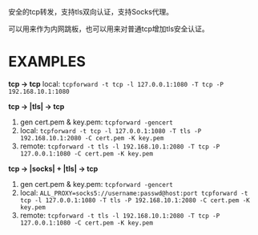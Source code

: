 安全的tcp转发，支持tls双向认证，支持Socks代理。

可以用来作为内网跳板，也可以用来对普通tcp增加tls安全认证。

# EXAMPLES
**tcp -> tcp**
local: `tcpforward -t tcp -l 127.0.0.1:1080 -T tcp -P 192.168.10.1:1080`

**tcp -> |tls| -> tcp**

1. gen cert.pem & key.pem: `tcpforward -gencert`
2. local: `tcpforward -t tcp -l 127.0.0.1:1080 -T tls -P 192.168.10.1:2080 -C cert.pem -K key.pem`
3. remote: `tcpforward -t tls -l 192.168.10.1:2080 -T tcp -P 127.0.0.1:1080 -C cert.pem -K key.pem`

**tcp -> |socks| + |tls| -> tcp**

1. gen cert.pem & key.pem: `tcpforward -gencert`
2. local: `ALL_PROXY=socks5://username:passwd@host:port tcpforward -t tcp -l 127.0.0.1:1080 -T tls -P 192.168.10.1:2080 -C cert.pem -K key.pem`
3. remote: `tcpforward -t tls -l 192.168.10.1:2080 -T tcp -P 127.0.0.1:1080 -C cert.pem -K key.pem`


